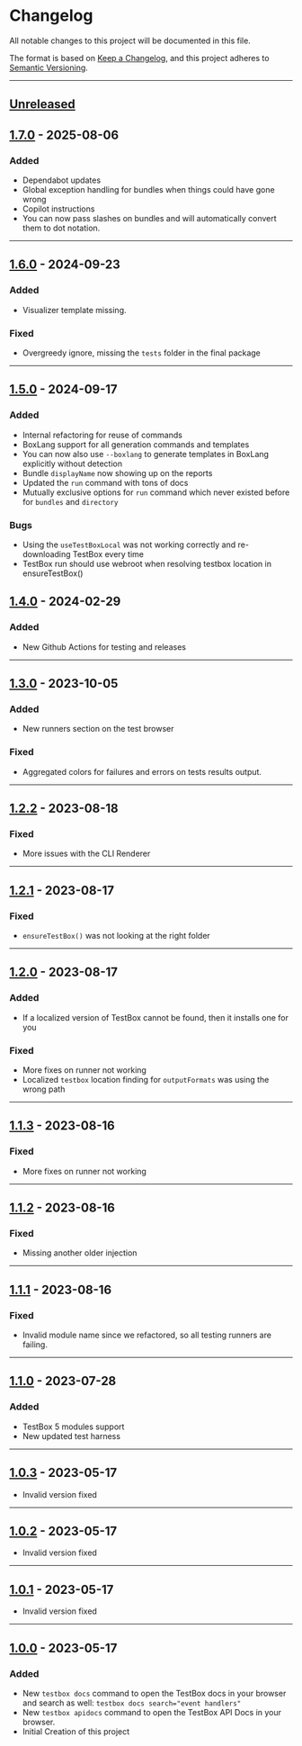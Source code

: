 # Changelog

All notable changes to this project will be documented in this file.

The format is based on [Keep a Changelog](https://keepachangelog.com/en/1.0.0/),
and this project adheres to [Semantic Versioning](https://semver.org/spec/v2.0.0.html).

* * *

## [Unreleased]

## [1.7.0] - 2025-08-06

### Added

- Dependabot updates
- Global exception handling for bundles when things could have gone wrong
- Copilot instructions
- You can now pass slashes on bundles and will automatically convert them to dot notation.

* * *

## [1.6.0] - 2024-09-23

### Added

- Visualizer template missing.

### Fixed

- Overgreedy ignore, missing the `tests` folder in the final package

* * *

## [1.5.0] - 2024-09-17

### Added

- Internal refactoring for reuse of commands
- BoxLang support for all generation commands and templates
- You can now also use `--boxlang` to generate templates in BoxLang explicitly without detection
- Bundle `displayName` now showing up on the reports
- Updated the `run` command with tons of docs
- Mutually exclusive options for `run` command which never existed before for `bundles` and `directory`

### Bugs

- Using the `useTestBoxLocal` was not working correctly and re-downloading TestBox every time
- TestBox run should use webroot when resolving testbox location in ensureTestBox()

## [1.4.0] - 2024-02-29

### Added

- New Github Actions for testing and releases

* * *

## [1.3.0] - 2023-10-05

### Added

- New runners section on the test browser

### Fixed

- Aggregated colors for failures and errors on tests results output.

* * *

## [1.2.2] - 2023-08-18

### Fixed

- More issues with the CLI Renderer

* * *

## [1.2.1] - 2023-08-17

### Fixed

- `ensureTestBox()` was not looking at the right folder

* * *

## [1.2.0] - 2023-08-17

### Added

- If a localized version of TestBox cannot be found, then it installs one for you

### Fixed

- More fixes on runner not working
- Localized `testbox` location finding for `outputFormats` was using the wrong path

* * *

## [1.1.3] - 2023-08-16

### Fixed

- More fixes on runner not working

* * *

## [1.1.2] - 2023-08-16

### Fixed

- Missing another older injection

* * *

## [1.1.1] - 2023-08-16

### Fixed

- Invalid module name since we refactored, so all testing runners are failing.

* * *

## [1.1.0] - 2023-07-28

### Added

- TestBox 5 modules support
- New updated test harness

* * *

## [1.0.3] - 2023-05-17

- Invalid version fixed

* * *

## [1.0.2] - 2023-05-17

- Invalid version fixed

* * *

## [1.0.1] - 2023-05-17

- Invalid version fixed

* * *

## [1.0.0] - 2023-05-17

### Added

- New `testbox docs` command to open the TestBox docs in your browser and search as well: `testbox docs search="event handlers"`
- New `testbox apidocs` command to open the TestBox API Docs in your browser.
- Initial Creation of this project

[unreleased]: https://github.com/Ortus-Solutions/testbox-cli/compare/v1.7.0...HEAD
[1.7.0]: https://github.com/Ortus-Solutions/testbox-cli/compare/v1.6.0...v1.7.0
[1.6.0]: https://github.com/Ortus-Solutions/testbox-cli/compare/v1.5.0...v1.6.0
[1.5.0]: https://github.com/Ortus-Solutions/testbox-cli/compare/v1.4.0...v1.5.0
[1.4.0]: https://github.com/Ortus-Solutions/testbox-cli/compare/v1.3.0...v1.4.0
[1.3.0]: https://github.com/Ortus-Solutions/testbox-cli/compare/v1.2.2...v1.3.0
[1.2.2]: https://github.com/Ortus-Solutions/testbox-cli/compare/v1.2.1...v1.2.2
[1.2.1]: https://github.com/Ortus-Solutions/testbox-cli/compare/v1.2.0...v1.2.1
[1.2.0]: https://github.com/Ortus-Solutions/testbox-cli/compare/v1.1.3...v1.2.0
[1.1.3]: https://github.com/Ortus-Solutions/testbox-cli/compare/v1.1.2...v1.1.3
[1.1.2]: https://github.com/Ortus-Solutions/testbox-cli/compare/v1.1.1...v1.1.2
[1.1.1]: https://github.com/Ortus-Solutions/testbox-cli/compare/v1.1.0...v1.1.1
[1.1.0]: https://github.com/Ortus-Solutions/testbox-cli/compare/v1.0.3...v1.1.0
[1.0.3]: https://github.com/Ortus-Solutions/testbox-cli/compare/v1.0.2...v1.0.3
[1.0.2]: https://github.com/Ortus-Solutions/testbox-cli/compare/v1.0.1...v1.0.2
[1.0.1]: https://github.com/Ortus-Solutions/testbox-cli/compare/v1.0.0...v1.0.1
[1.0.0]: https://github.com/Ortus-Solutions/testbox-cli/compare/v1.0.0...v1.0.0
